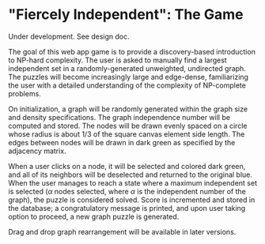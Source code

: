 # "Fiercely Independent": The Game

Under development. See design doc.

The goal of this web app game is to provide a discovery-based introduction to NP-hard complexity. The user is asked to manually find a largest independent set in a randomly-generated unweighted, undirected graph. The puzzles will become increasingly large and edge-dense, familiarizing the user with a detailed understanding of the complexity of NP-complete problems. 


On initialization, a graph will be randomly generated within the graph size and density specifications. The graph independence number will be computed and stored. The nodes will be drawn evenly spaced on a circle whose radius is about 1/3
of the square canvas element side length. The edges between nodes will be drawn in dark green as specified by the adjacency matrix.

When a user clicks on a node, it will be selected and colored dark green, and all of its neighbors will be deselected and returned to the original blue. When the user manages to reach a state where a maximum independent set is selected ($\alpha$ nodes selected, where $\alpha$ is the independent number of the graph), the puzzle is considered solved. Score is incremented and stored in the database; a congratulatory message is printed, and upon user taking option to proceed, a new graph puzzle is generated.

Drag and drop graph rearrangement will be available in later versions.


